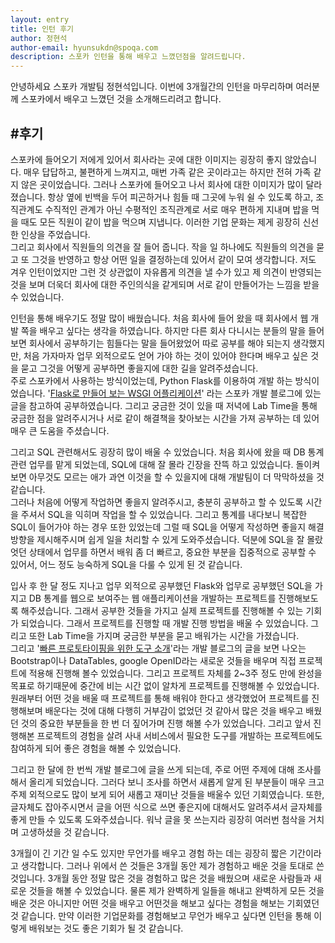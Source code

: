 ```yaml
---
layout: entry
title: 인턴 후기
author: 정현석
author-email: hyunsukdn@spoqa.com 
description: 스포카 인턴을 통해 배우고 느꼈던점을 알려드립니다.
---
```

안녕하세요 스포카 개발팀 정현석입니다. 이번에 3개월간의 인턴을 마무리하며 여러분께 스포카에서 배우고 느꼈던 것을 소개해드리려고 합니다.

#후기
---
스포카에 들어오기 저에게 있어서 회사라는 곳에 대한 이미지는 굉장히 좋지 않았습니다. 매우 답답하고, 불편하게 느껴지고, 매번 가족 같은 곳이라고는 하지만 전혀 가족 같지 않은 곳이었습니다. 그러나 스포카에 들어오고 나서 회사에 대한 이미지가 많이 달라졌습니다. 항상 옆에 빈백을 두어 피곤하거나 힘들 때 그곳에 누워 쉴 수 있도록 하고, 조직관계도 수직적인 관계가 아닌 수평적인 조직관계로 서로 매우 편하게 지내며 밥을 먹을 때도 모든 직원이 같이 밥을 먹으며 지냅니다. 이러한 기업 문화는 제게 굉장히 신선한 인상을 주었습니다.  
그리고 회사에서 직원들의 의견을 잘 들어 줍니다. 작을 일 하나에도 직원들의 의견을 묻고 또 그것을 반영하고 항상 어떤 일을 결정하는데 있어서 같이 모여 생각합니다. 저도 겨우 인턴이었지만 그런 것 상관없이 자유롭게 의견을 낼 수가 있고 제 의견이 반영되는 것을 보며 더욱더 회사에 대한 주인의식을 같게되며 서로 같이 만들어가는 느낌을 받을 수 있었습니다.
  
인턴을 통해 배우기도 정말 많이 배웠습니다. 처음 회사에 들어 왔을 때 회사에서 웹 개발 쪽을 배우고 싶다는 생각을 하였습니다. 하지만 다른 회사 다니시는 분들의 말을 들어보면 회사에서 공부하기는 힘들다는 말을 들어왔었어 따로 공부를 해야 되는지 생각했지만, 처음 가자마자 업무 외적으로도 얻어 가야 하는 것이 있어야 한다며 배우고 싶은 것을 묻고 그것을 어떻게 공부하면 좋을지에 대한 길을 알려주셨습니다.  
주로 스포카에서 사용하는 방식이었는데, Python Flask를 이용하여 개발 하는 방식이었습니다. '[Flask로 만들어 보는 WSGI 어플리케이션](http://spoqa.github.com/2012/01/16/wsgi-and-flask.html)' 라는 스포카 개발 블로그에 있는 글을 참고하여 공부하였습니다. 그리고 궁금한 것이 있을 때 저녁에 Lab Time을 통해 궁금한 점을 알려주시거나 서로 같이 해결책을 찾아보는 시간을 가져 공부하는 데 있어 매우 큰 도움을 주셨습니다.

그리고 SQL 관련해서도 굉장히 많이 배울 수 있었습니다. 처음 회사에 왔을 때 DB 통계 관련 업무를 맡게 되었는데, SQL에 대해 잘 몰라 긴장을 잔뜩 하고 있었습니다. 돌이켜보면 아무것도 모르는 애가 과연 이것을 할 수 있을지에 대해 개발팀이 더 막막하셨을 것 같습니다.  
그러나 처음에 어떻게 작업하면 좋을지 알려주시고, 충분히 공부하고 할 수 있도록 시간을 주셔서 SQL을 익히며 작업을 할 수 있었습니다. 그리고 통계를 내다보니 복잡한 SQL이 들어가야 하는 경우 또한 있었는데 그럴 때 SQL을 어떻게 작성하면 좋을지 해결 방향을 제시해주시며 쉽게 일을 처리할 수 있게 도와주셨습니다. 덕분에 SQL을 잘 몰랐엇던 상태에서 업무를 하면서 배워 좀 더 빠르고, 중요한 부분을 집중적으로 공부할 수 있어서, 어느 정도 능숙하게 SQL을 다룰 수 있게 된 것 같습니다.  

입사 후 한 달 정도 지나고 업무 외적으로 공부했던 Flask와 업무로 공부했던 SQL을 가지고 DB 통계를 웹으로 보여주는 웹 애플리케이션을 개발하는 프로젝트를 진행해보도록 해주셨습니다. 그래서 공부한 것들을 가지고 실제 프로젝트를 진행해볼 수 있는 기회가 되었습니다. 그래서 프로젝트를 진행할 때 개발 진행 방법을 배울 수 있었습니다. 그리고 또한 Lab Time을 가지며 궁금한 부분을 묻고 배워가는 시간을 가졌습니다.  
그리고 '[빠른 프로토타이핑을 위한 도구 소개](http://spoqa.github.com/2012/01/30/rapid-prototyping.html)'라는 개발 블로그의 글을 보면 나오는 Bootstrap이나 DataTables, google OpenID라는 새로운 것들을 배우며 직접 프로젝트에 적용해 진행해 볼수 있었습니다. 그리고 프로젝트 자체를 2~3주 정도 만에 완성을 목표로 하기때문에 중간에 비는 시간 없이 알차게 프로젝트를 진행해볼 수 있었습니다. 원래부터 어떤 것을 배울 때 프로젝트를 통해 배워야 한다고 생각했었어 프로젝트를 진행해보며 배운다는 것에 대해 다행히 거부감이 없었던 것 같아서 많은 것을 배우고 배웠던 것의 중요한 부분들을 한 번 더 짚어가며 진행 해볼 수가 있었습니다. 그리고 앞서 진행해본 프로젝트의 경험을 살려 사내 서비스에서 필요한 도구를 개발하는 프로젝트에도 참여하게 되어 좋은 경험을 해볼 수 있었습니다.  

그리고 한 달에 한 번씩 개발 블로그에 글을 쓰게 되는데, 주로 어떤 주제에 대해 조사를 해서 올리게 되었습니다. 그러다 보니 조사를 하면서 새롭게 알게 된 부분들이 매우 크고 주제 외적으로도 많이 보게 되어 새롭고 재미난 것들을 배울수 있던 기회였습니다. 또한, 글자체도 잡아주시면서 글을 어떤 식으로 쓰면 좋은지에 대해서도 알려주셔서 글자체를 좋게 만들 수 있도록 도와주셨습니다. 워낙 글을 못 쓰는지라 굉장히 여러번 첨삭을 거치며 고생하셨을 것 같습니다.  
  
3개월이 긴 기간 일 수도 있지만 무언가를 배우고 경험 하는 데는 굉장히 짧은 기간이라고 생각합니다. 그러나 위에서 쓴 것들은 3개월 동안 제가 경험하고 배운 것을 토대로 쓴 것입니다. 3개월 동안 정말 많은 것을 경험하고 많은 것을 배웠으며 새로운 사람들과 새로운 것들을 해볼 수 있었습니다. 물론 제가 완벽하게 일들을 해내고 완벽하게 모든 것을 배운 것은 아니지만 어떤 것을 배우고 어떤것을 해보고 싶다는 경험을 해보는 기회였던 것 같습니다. 만약 이러한 기업문화를 경험해보고 무언가 배우고 싶다면 인턴을 통해 이렇게 배워보는 것도 좋은 기회가 될 것 같습니다.




